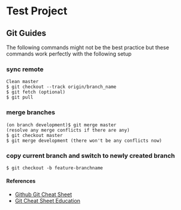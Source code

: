 # Test Project

## Git Guides
The following commands might not be the best practice but these commands work perfectly with the following setup

### sync remote
```
Clean master
$ git checkout --track origin/branch_name
$ git fetch (optional)
$ git pull
```

### merge branches
```
(on branch development)$ git merge master
(resolve any merge conflicts if there are any)
$ git checkout master
$ git merge development (there won't be any conflicts now)
```

### copy current branch and switch to newly created branch
```
$ git checkout -b feature-branchname
```

#### References
* [Github Git Cheat Sheet](https://github.com/github/training-kit/blob/master/downloads/github-git-cheat-sheet.md)
* [Git Cheat Sheet Education](https://education.github.com/git-cheat-sheet-education.pdf)

